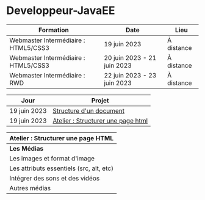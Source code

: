 # Developpeur-JavaEE

| Formation            | Date               | Lieu      |
|----------------------|--------------------|-----------|
| Webmaster Intermédiaire : HTML5/CSS3 | 19 juin 2023       | À distance |
| Webmaster Intermédiaire : HTML5/CSS3 | 20 juin 2023 - 21 juin 2023       | À distance |
| Webmaster Intermédiaire : RWD             | 22 juin 2023 - 23 juin 2023   | À distance |


| Jour            | Projet               |
|----------------------|--------------------|
| 19 juin 2023 |    [Structure d'un document](https://intro.mohamed25100.repl.co/)  |
| 19 juin 2023 | [Atelier : Structurer une page html](https://structurer-une-page-html.mohamed25100.repl.co)   |


| Atelier : Structurer une page HTML |
|-----------------------------------|
|**Les Médias**                       |
| Les images et format d'image      |
|Les attributs essentiels (src, alt, etc) |
| Intégrer des sons et des vidéos    |
|Autres médias                     |
